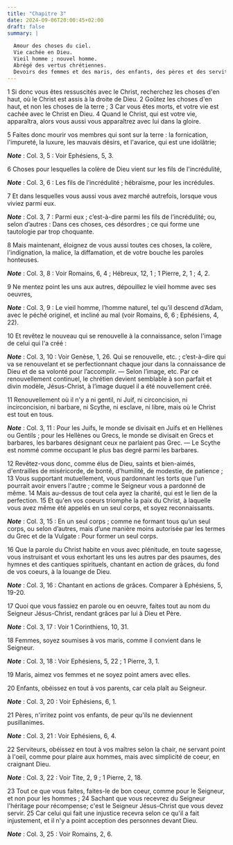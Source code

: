 ```yaml
---
title: "Chapitre 3"
date: 2024-09-06T20:00:45+02:00
draft: false
summary: |
  
  Amour des choses du ciel.
  Vie cachée en Dieu.
  Vieil homme ; nouvel homme.
  Abrégé des vertus chrétiennes.
  Devoirs des femmes et des maris, des enfants, des pères et des serviteurs.
---
```



1 Si donc vous êtes ressuscités avec le Christ, recherchez les choses d'en haut, où le Christ est assis à la droite de Dieu. 2 Goûtez les choses d'en haut, et non les choses de la terre ; 3 Car vous êtes morts, et votre vie est cachée avec le Christ en Dieu. 4 Quand le Christ, qui est votre vie, apparaîtra, alors vous aussi vous apparaîtrez avec lui dans la gloire.


5 Faites donc mourir vos membres qui sont sur la terre : la fornication, l'impureté, la luxure, les mauvais désirs, et l'avarice, qui est une idolâtrie;

***Note*** :  Col. 3, 5 : Voir Ephésiens, 5, 3.

6 Choses pour lesquelles la colère de Dieu vient sur les fils de l'incrédulité,

***Note*** :  Col. 3, 6 : Les fils de l’incrédulité ; hébraïsme, pour les incrédules.

7 Et dans lesquelles vous aussi vous avez marché autrefois, lorsque vous viviez parmi eux.

***Note*** :  Col. 3, 7 : Parmi eux ; c’est-à-dire parmi les fils de l’incrédulité; ou, selon d’autres : Dans ces choses, ces désordres ; ce qui forme une tautologie par trop choquante.

8 Mais maintenant, éloignez de vous aussi toutes ces choses, la colère, l'indignation, la malice, la diffamation, et de votre bouche les paroles honteuses.

***Note*** :  Col. 3, 8 : Voir Romains, 6, 4 ; Hébreux, 12, 1 ; 1 Pierre, 2, 1 ; 4, 2.

9 Ne mentez point les uns aux autres, dépouillez le vieil homme avec ses oeuvres,

***Note*** :  Col. 3, 9 : Le vieil homme, l’homme naturel, tel qu’il descend d’Adam, avec le péché originel, et incliné au mal (voir Romains, 6, 6 ; Ephésiens, 4, 22).

10 Et revêtez le nouveau qui se renouvelle à la connaissance, selon l'image de celui qui l'a créé :

***Note*** :  Col. 3, 10 : Voir Genèse, 1, 26. Qui se renouvelle, etc. ; c’est-à-dire qui va se renouvelant et se perfectionnant chaque jour dans la connaissance de Dieu et de sa volonté pour l’accomplir. ― Selon l’image, etc. Par ce renouvellement continuel, le chrétien devient semblable à son parfait et divin modèle, Jésus-Christ, à l’image duquel il a été nouvellement créé.

11 Renouvellement où il n'y a ni gentil, ni Juif, ni circoncision, ni incirconcision, ni barbare, ni Scythe, ni esclave, ni libre, mais où le Christ est tout en tous.

***Note*** :  Col. 3, 11 : Pour les Juifs, le monde se divisait en Juifs et en Hellènes ou Gentils ; pour les Hellènes ou Grecs, le monde se divisait en Grecs et barbares, les barbares désignant ceux ne parlaient pas Grec. ― Le Scythe est nommé comme occupant le plus bas degré parmi les barbares.


12 Revêtez-vous donc, comme élus de Dieu, saints et bien-aimés, d'entrailles de miséricorde, de bonté, d'humilité, de modestie, de patience ; 13 Vous supportant mutuellement, vous pardonnant les torts que l'un pourrait avoir envers l'autre ; comme le Seigneur vous a pardonné de même. 14 Mais au-dessus de tout cela ayez la charité, qui est le lien de la perfection. 15 Et qu'en vos coeurs triomphe la paix du Christ, à laquelle vous avez même été appelés en un seul corps, et soyez reconnaissants.

***Note*** :  Col. 3, 15 : En un seul corps ; comme ne formant tous qu’un seul corps, ou selon d’autres, mais d’une manière moins autorisée par les termes du Grec et de la Vulgate : Pour former un seul corps.

16 Que la parole du Christ habite en vous avec plénitude, en toute sagesse, vous instruisant et vous exhortant les uns les autres par des psaumes, des hymnes et des cantiques spirituels, chantant en action de grâces, du fond de vos coeurs, à la louange de Dieu.

***Note*** :  Col. 3, 16 : Chantant en actions de grâces. Comparer à Ephésiens, 5, 19-20.

17 Quoi que vous fassiez en parole ou en oeuvre, faites tout au nom du Seigneur Jésus-Christ, rendant grâces par lui à Dieu et Père.

***Note*** :  Col. 3, 17 : Voir 1 Corinthiens, 10, 31.


18 Femmes, soyez soumises à vos maris, comme il convient dans le Seigneur.

***Note*** :  Col. 3, 18 : Voir Ephésiens, 5, 22 ; 1 Pierre, 3, 1.

19 Maris, aimez vos femmes et ne soyez point amers avec elles.


20 Enfants, obéissez en tout à vos parents, car cela plaît au Seigneur.

***Note*** :  Col. 3, 20 : Voir Ephésiens, 6, 1.

21 Pères, n'irritez point vos enfants, de peur qu'ils ne deviennent pusillanimes.

***Note*** :  Col. 3, 21 : Voir Ephésiens, 6, 4.


22 Serviteurs, obéissez en tout à vos maîtres selon la chair, ne servant point à l'oeil, comme pour plaire aux hommes, mais avec simplicité de coeur, en craignant Dieu.

***Note*** :  Col. 3, 22 : Voir Tite, 2, 9 ; 1 Pierre, 2, 18.

23 Tout ce que vous faites, faites-le de bon coeur, comme pour le Seigneur, et non pour les hommes ; 24 Sachant que vous recevrez du Seigneur l'héritage pour récompense; c'est le Seigneur Jésus-Christ que vous devez servir. 25 Car celui qui fait une injustice recevra selon ce qu'il a fait injustement, et il n'y a point acception des personnes devant Dieu.

***Note*** :  Col. 3, 25 : Voir Romains, 2, 6.

